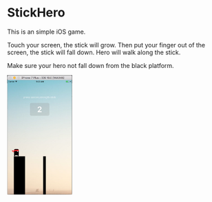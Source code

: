 # StickHero

This is an simple iOS game.

Touch your screen, the stick will grow. Then put your finger out of the screen, the stick will fall down. Hero will walk along the stick.

Make sure your hero not fall down from the black platform.

<img src="https://github.com/IvanJLee/StickHero/blob/master/ScreentShot/screenshot.png?raw=true" width = "30%" height = "30%" alt="screenshot" align="center" />
